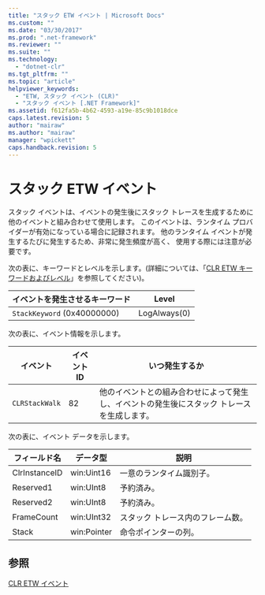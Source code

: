 ```yaml
---
title: "スタック ETW イベント | Microsoft Docs"
ms.custom: ""
ms.date: "03/30/2017"
ms.prod: ".net-framework"
ms.reviewer: ""
ms.suite: ""
ms.technology: 
  - "dotnet-clr"
ms.tgt_pltfrm: ""
ms.topic: "article"
helpviewer_keywords: 
  - "ETW, スタック イベント (CLR)"
  - "スタック イベント [.NET Framework]"
ms.assetid: f612fa5b-4b62-4593-a19e-85c9b1018dce
caps.latest.revision: 5
author: "mairaw"
ms.author: "mairaw"
manager: "wpickett"
caps.handback.revision: 5
---
```

# スタック ETW イベント
スタック イベントは、イベントの発生後にスタック トレースを生成するために他のイベントと組み合わせて使用します。  このイベントは、ランタイム プロバイダーが有効になっている場合に記録されます。  他のランタイム イベントが発生するたびに発生するため、非常に発生頻度が高く、  使用する際には注意が必要です。  
  
 次の表に、キーワードとレベルを示します。\(詳細については、「[CLR ETW キーワードおよびレベル](../../../docs/framework/performance/clr-etw-keywords-and-levels.md)」を参照してください\)。  
  
|イベントを発生させるキーワード|Level|  
|---------------------|-----------|  
|`StackKeyword` \(0x40000000\)|LogAlways\(0\)|  
  
 次の表に、イベント情報を示します。  
  
|イベント|イベント ID|いつ発生するか|  
|----------|-------------|-------------|  
|`CLRStackWalk`|82|他のイベントとの組み合わせによって発生し、イベントの発生後にスタック トレースを生成します。|  
  
 次の表に、イベント データを示します。  
  
|フィールド名|データ型|説明|  
|------------|----------|--------|  
|ClrInstanceID|win:Uint16|一意のランタイム識別子。|  
|Reserved1|win:UInt8|予約済み。|  
|Reserved2|win:UInt8|予約済み。|  
|FrameCount|win:UInt32|スタック トレース内のフレーム数。|  
|Stack|win:Pointer|命令ポインターの列。|  
  
## 参照  
 [CLR ETW イベント](../../../docs/framework/performance/clr-etw-events.md)